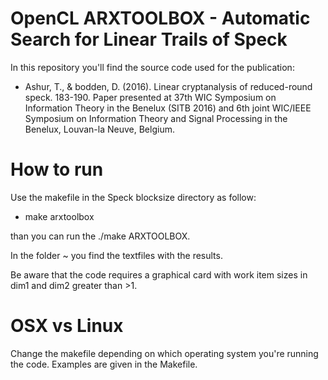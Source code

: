 # OpenCL ARXTOOLBOX - Automatic Search for Linear Trails of Speck

In this repository you'll find the source code used for the publication:
* Ashur, T., & bodden, D. (2016). Linear cryptanalysis of reduced-round speck. 183-190. Paper presented at 37th WIC Symposium on Information Theory in the Benelux (SITB 2016) and 6th joint WIC/IEEE Symposium on Information Theory and Signal Processing in the Benelux, Louvan-la Neuve, Belgium.

# How to run

Use the makefile in the Speck blocksize directory as follow: 
* make arxtoolbox

than you can run the ./make ARXTOOLBOX. 

In the folder ~ you find the textfiles with the results.

Be aware that the code requires a graphical card with work item sizes in dim1 and dim2 greater than >1.

# OSX vs Linux

Change the makefile depending on which operating system you're running the code. Examples are given in the Makefile.

